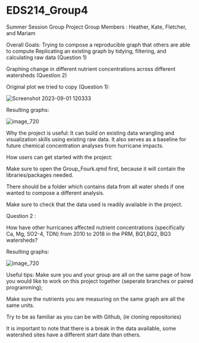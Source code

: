 # EDS214_Group4
Summer Session Group Project
Group Members : Heather, Kate, Fletcher, and Mariam 

Overall Goals:
Trying to compose a reproducible graph that others are able to compute
Replicating an existing graph by tidying, filtering, and calculating raw data (Question 1)



Graphing change in different nutrient concentrations across different watersheds (Question 2)

Original plot we tried to copy (Question 1):


![Screenshot 2023-09-01 120333](https://github.com/hmchilders/EDS214_Group4/assets/105567684/6e759ddb-9049-4b0f-be44-21795c4627cd)

Resulting graphs: 



![image_720](https://github.com/hmchilders/EDS214_Group4/assets/105567684/395b5878-2026-440c-9b28-f74e19cb284a)




Why the project is useful:
It can build on existing data wrangling and visualization skills using existing raw data. It also serves as a baseline for future chemical concentration analyses from hurricane impacts. 

How users can get started with the project:

Make sure to open the Group_Fourk.qmd first, because it will contain the libraries/packages needed.

There should be a folder which contains data from all water sheds if one wanted to compose a different analysis.

Make sure to check that the data used is readily available in the project. 

Question 2 :

How have other hurricanes affected nutrient concentrations (specifically Ca, Mg, SO2-4, TDN) from 2010 to 2018 in the PRM, BQ1,BQ2, BQ3 watersheds?

Resulting graphs:


![image_720](https://github.com/hmchilders/EDS214_Group4/assets/105567684/a7e4a488-1c5f-48f9-9528-2b414d798dd5)




Useful tips:
Make sure you and your group are all on the same page of how you would like to work on this project together (seperate branches or paired programming);


Make sure the nutrients you are measuring on the same graph are all the same units. 


Try to be as familiar as you can be with Github, (ie cloning repositories)


It is important to note that there is a break in the data available, some watershed sites have a different start date than others. 
